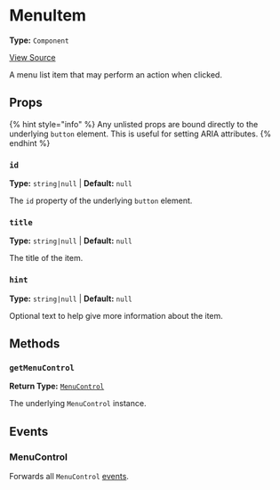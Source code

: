 # MenuItem

**Type:** `Component`

[View Source](../../../../../vime-player/src/plugins/settings/menu/MenuItem.svelte)

A menu list item that may perform an action when clicked.

## Props

{% hint style="info" %}
Any unlisted props are bound directly to the underlying `button` element. This is useful for setting ARIA attributes.
{% endhint %}

### `id`

**Type:** `string|null` | **Default:** `null`

The `id` property of the underlying `button` element.

### `title`

**Type:** `string|null` | **Default:** `null`

The title of the item.

### `hint`

**Type:** `string|null` | **Default:** `null`

Optional text to help give more information about the item.

## Methods

### `getMenuControl`

**Return Type:** [`MenuControl`](./menu-control.md)

The underlying `MenuControl` instance.

## Events

### MenuControl

Forwards all `MenuControl` [events](./menu-control.md#events).